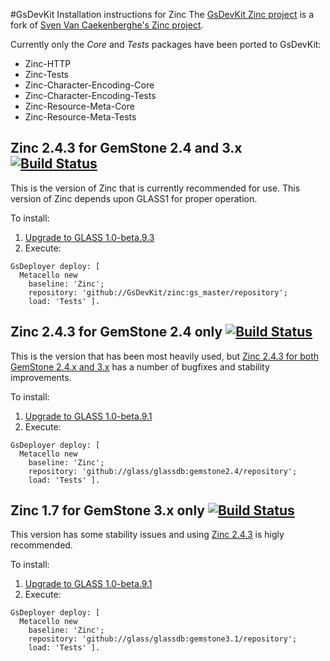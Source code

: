 #GsDevKit Installation instructions for Zinc
The [GsDevKit Zinc project][3] is a fork of [Sven Van Caekenberghe's Zinc project][4]. 

Currently only the *Core* and *Tests* packages have been ported to GsDevKit:
* Zinc-HTTP
* Zinc-Tests
* Zinc-Character-Encoding-Core
* Zinc-Character-Encoding-Tests
* Zinc-Resource-Meta-Core
* Zinc-Resource-Meta-Tests

## Zinc 2.4.3 for GemStone 2.4 and 3.x [![Build Status](https://travis-ci.org/GsDevKit/zinc.png?branch=gs_master)](https://travis-ci.org/gs_master/zinc)
This is the version of Zinc that is currently recommended for use. 
This version of Zinc depends upon GLASS1 for proper operation.

To install:

1. [Upgrade to GLASS 1.0-beta.9.3][1]
2. Execute:
```Smalltalk
GsDeployer deploy: [
  Metacello new
    baseline: 'Zinc';
    repository: 'github://GsDevKit/zinc:gs_master/repository';
    load: 'Tests' ].
```

## Zinc 2.4.3 for GemStone 2.4 only [![Build Status](https://travis-ci.org/glassdb/zinc.png?branch=gemstone2.4)](https://travis-ci.org/glassdb/zinc)
This is the version that has been most heavily used, but 
[Zinc 2.4.3 for both GemStone 2.4.x and 3.x][5] has a number of bugfixes and stability 
improvements.

To install:

1. [Upgrade to GLASS 1.0-beta.9.1][2]
2. Execute:
```Smalltalk
GsDeployer deploy: [
  Metacello new
    baseline: 'Zinc';
    repository: 'github://glass/glassdb:gemstone2.4/repository';
    load: 'Tests' ].
```

## Zinc 1.7 for GemStone 3.x only [![Build Status](https://travis-ci.org/glassdb/zinc.png?branch=gemstone3.1)](https://travis-ci.org/glassdb/zinc)
This version has some stability issues and using [Zinc 2.4.3][5] is higly recommended.

To install:

1. [Upgrade to GLASS 1.0-beta.9.1][2]
2. Execute:
```Smalltalk
GsDeployer deploy: [
  Metacello new
    baseline: 'Zinc';
    repository: 'github://glass/glassdb:gemstone3.1/repository';
    load: 'Tests' ].
```

[1]: ../glass/upgradeTo1.0-beta9.3.md
[2]: ../glass/upgradeTo1.0-beta9.1.md
[3]: https://github.com/GsDevKit/zinc
[4]: https://github.com/svenvc/zinc
[5]: #zinc-243-for-gemstone-24-and-3x
